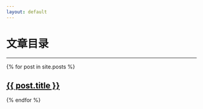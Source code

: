 ```yaml
---
layout: default
---
```


<style>
a {
    color: #000;
}
</style>

<h1>文章目录</h1>

<hr />

{% for post in site.posts %}
<h2><a href="{{ site.baseurl }}{{ post.url }}">{{ post.title }}</a></h2>
{% endfor %}
